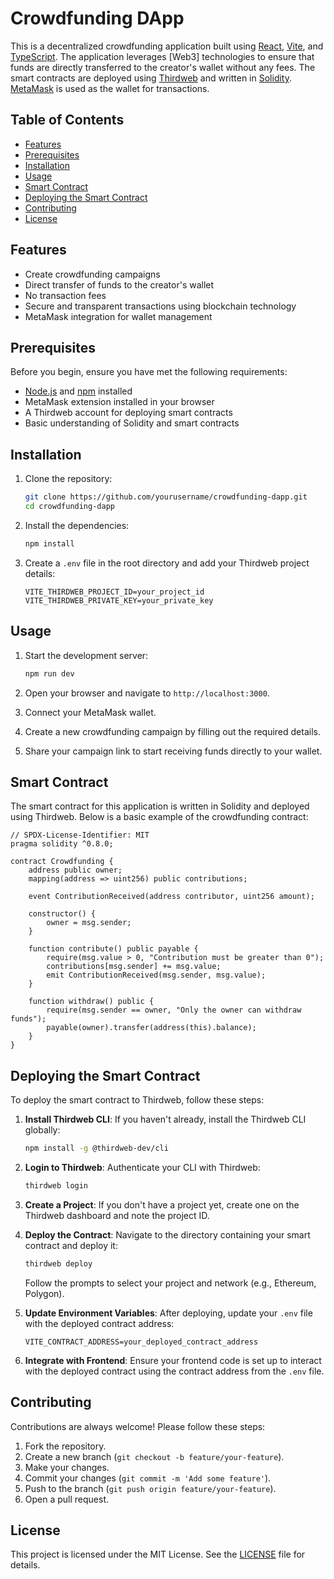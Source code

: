 # Crowdfunding DApp

This is a decentralized crowdfunding application built using [React](https://reactjs.org/), [Vite](https://vitejs.dev/), and [TypeScript](https://www.typescriptlang.org/). The application leverages [Web3] technologies to ensure that funds are directly transferred to the creator's wallet without any fees. The smart contracts are deployed using [Thirdweb](https://thirdweb.com/) and written in [Solidity](https://soliditylang.org/). [MetaMask](https://metamask.io/) is used as the wallet for transactions.

## Table of Contents

- [Features](#features)
- [Prerequisites](#prerequisites)
- [Installation](#installation)
- [Usage](#usage)
- [Smart Contract](#smart-contract)
- [Deploying the Smart Contract](#deploying-the-smart-contract)
- [Contributing](#contributing)
- [License](#license)

## Features

- Create crowdfunding campaigns
- Direct transfer of funds to the creator's wallet
- No transaction fees
- Secure and transparent transactions using blockchain technology
- MetaMask integration for wallet management

## Prerequisites

Before you begin, ensure you have met the following requirements:

- [Node.js](https://nodejs.org/) and [npm](https://www.npmjs.com/) installed
- MetaMask extension installed in your browser
- A Thirdweb account for deploying smart contracts
- Basic understanding of Solidity and smart contracts

## Installation

1. Clone the repository:

    ```bash
    git clone https://github.com/yourusername/crowdfunding-dapp.git
    cd crowdfunding-dapp
    ```

2. Install the dependencies:

    ```bash
    npm install
    ```

3. Create a `.env` file in the root directory and add your Thirdweb project details:

    ```plaintext
    VITE_THIRDWEB_PROJECT_ID=your_project_id
    VITE_THIRDWEB_PRIVATE_KEY=your_private_key
    ```

## Usage

1. Start the development server:

    ```bash
    npm run dev
    ```

2. Open your browser and navigate to `http://localhost:3000`.

3. Connect your MetaMask wallet.

4. Create a new crowdfunding campaign by filling out the required details.

5. Share your campaign link to start receiving funds directly to your wallet.

## Smart Contract

The smart contract for this application is written in Solidity and deployed using Thirdweb. Below is a basic example of the crowdfunding contract:

```solidity
// SPDX-License-Identifier: MIT
pragma solidity ^0.8.0;

contract Crowdfunding {
    address public owner;
    mapping(address => uint256) public contributions;

    event ContributionReceived(address contributor, uint256 amount);

    constructor() {
        owner = msg.sender;
    }

    function contribute() public payable {
        require(msg.value > 0, "Contribution must be greater than 0");
        contributions[msg.sender] += msg.value;
        emit ContributionReceived(msg.sender, msg.value);
    }

    function withdraw() public {
        require(msg.sender == owner, "Only the owner can withdraw funds");
        payable(owner).transfer(address(this).balance);
    }
}
```

## Deploying the Smart Contract

To deploy the smart contract to Thirdweb, follow these steps:

1. **Install Thirdweb CLI**: If you haven't already, install the Thirdweb CLI globally:

    ```bash
    npm install -g @thirdweb-dev/cli
    ```

2. **Login to Thirdweb**: Authenticate your CLI with Thirdweb:

    ```bash
    thirdweb login
    ```

3. **Create a Project**: If you don't have a project yet, create one on the Thirdweb dashboard and note the project ID.

4. **Deploy the Contract**: Navigate to the directory containing your smart contract and deploy it:

    ```bash
    thirdweb deploy
    ```

    Follow the prompts to select your project and network (e.g., Ethereum, Polygon).

5. **Update Environment Variables**: After deploying, update your `.env` file with the deployed contract address:

    ```plaintext
    VITE_CONTRACT_ADDRESS=your_deployed_contract_address
    ```

6. **Integrate with Frontend**: Ensure your frontend code is set up to interact with the deployed contract using the contract address from the `.env` file.

## Contributing

Contributions are always welcome! Please follow these steps:

1. Fork the repository.
2. Create a new branch (`git checkout -b feature/your-feature`).
3. Make your changes.
4. Commit your changes (`git commit -m 'Add some feature'`).
5. Push to the branch (`git push origin feature/your-feature`).
6. Open a pull request.

## License

This project is licensed under the MIT License. See the [LICENSE](LICENSE) file for details.
